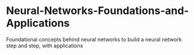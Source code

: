 # Neural-Networks-Foundations-and-Applications
 Foundational concepts behind neural networks to build a neural network step and step, with applications
